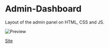 # Admin-Dashboard
Layout of the admin panel on HTML, CSS and JS.

 ![Preview](https://sprutio.beget.com/image_cache/splinter.beget:9443/l95289tk/7ee323af88327d29b19beb05988d355f/Вертска%20Админ%20панель.png)

  [Site](https://it-company-starodumov.com/разработка-web-мобильных-приложений/)
